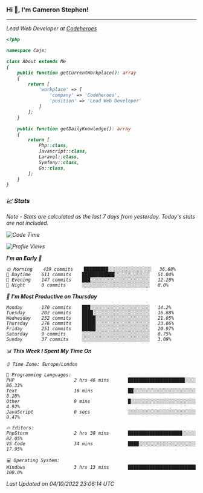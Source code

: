 ### Hi 👋, I'm Cameron Stephen!
<hr>
<p><em>Lead Web Developer at <a href="https://codeheroes.co.uk">Codeheroes</a></p>


```php
<?php

namespace Cajs;

class About extends Me
{
    public function getCurrentWorkplace(): array
    {
        return [
            'workplace' => [
                'company' => 'Codeheroes',
                'position' => 'Lead Web Developer'
            ]
        ];
    }

    public function getDailyKnowledge(): array
    {
        return [
            Php::class,
            Javascript::class,
            Laravel::class,
            Symfony::class,
            Go::class,
        ];
    }
}
```

### 📈 Stats
<p><em>Note - Stats are calculated as the last 7 days from yesterday. Today's stats are not included.</em></p>


<!--START_SECTION:waka-->
![Code Time](http://img.shields.io/badge/Code%20Time-3%2C141%20hrs%202%20mins-blue)

![Profile Views](http://img.shields.io/badge/Profile%20Views-0-blue)

**I'm an Early 🐤** 

```text
🌞 Morning    439 commits    █████████░░░░░░░░░░░░░░░░   36.68% 
🌆 Daytime    611 commits    ████████████░░░░░░░░░░░░░   51.04% 
🌃 Evening    147 commits    ███░░░░░░░░░░░░░░░░░░░░░░   12.28% 
🌙 Night      0 commits      ░░░░░░░░░░░░░░░░░░░░░░░░░   0.0%

```
📅 **I'm Most Productive on Thursday** 

```text
Monday       170 commits    ███░░░░░░░░░░░░░░░░░░░░░░   14.2% 
Tuesday      202 commits    ████░░░░░░░░░░░░░░░░░░░░░   16.88% 
Wednesday    252 commits    █████░░░░░░░░░░░░░░░░░░░░   21.05% 
Thursday     276 commits    █████░░░░░░░░░░░░░░░░░░░░   23.06% 
Friday       251 commits    █████░░░░░░░░░░░░░░░░░░░░   20.97% 
Saturday     9 commits      ░░░░░░░░░░░░░░░░░░░░░░░░░   0.75% 
Sunday       37 commits     ░░░░░░░░░░░░░░░░░░░░░░░░░   3.09%

```


📊 **This Week I Spent My Time On** 

```text
⌚︎ Time Zone: Europe/London

💬 Programming Languages: 
PHP                      2 hrs 46 mins       █████████████████████░░░░   86.33% 
Text                     16 mins             ██░░░░░░░░░░░░░░░░░░░░░░░   8.28% 
Other                    9 mins              █░░░░░░░░░░░░░░░░░░░░░░░░   4.92% 
JavaScript               0 secs              ░░░░░░░░░░░░░░░░░░░░░░░░░   0.47%

🔥 Editors: 
PhpStorm                 2 hrs 38 mins       ████████████████████░░░░░   82.05% 
VS Code                  34 mins             ████░░░░░░░░░░░░░░░░░░░░░   17.95%

💻 Operating System: 
Windows                  3 hrs 13 mins       █████████████████████████   100.0%

```


 Last Updated on 04/10/2022 23:06:14 UTC
<!--END_SECTION:waka-->
